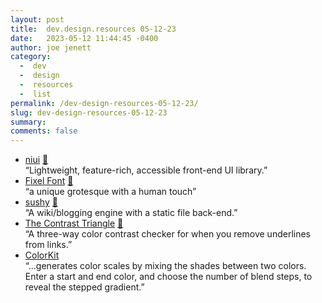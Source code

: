 ```yaml
---
layout: post
title:  dev.design.resources 05-12-23
date:   2023-05-12 11:44:45 -0400
author: joe jenett
category:
  -  dev
  -  design
  -  resources
  -  list
permalink: /dev-design-resources-05-12-23/
slug: dev-design-resources-05-12-23
summary: 
comments: false
---
```

<ul class="links">
	<li><a title="niui" href="https://niui.dev/">niui</a> <a href="https://pinboard.in/u:amjith">📌</a><br>“Lightweight, feature-rich, accessible front-end UI library.”</li>
	<li><a title="Fixel Font" href="https://fixel.macpaw.com/">Fixel Font</a> <a href="https://pinboard.in/u:zero1infinity">📌</a><br>“a unique grotesque with a human touch”</li>
	<li><a title="GitHub - rcarmo/sushy:" href="https://github.com/rcarmo/sushy">sushy</a> <a href="https://pinboard.in/u:tdjones">📌</a><br>“A wiki/blogging engine with a static file back-end.”</li>
	<li><a title="The Contrast Triangle" href="https://contrast-triangle.com/">The Contrast Triangle</a> <a href="https://pinboard.in/u:garrettc">📌</a><br>“A three-way color contrast checker for when you remove underlines from links.”</li>
	<li><a title="ColorKit | Color Blending Tool" href="https://colorkit.io/">ColorKit</a><br>“...generates color scales by mixing the shades between two colors. Enter a start and end color, and choose the number of blend steps, to reveal the stepped gradient.”</li>
</ul>
<a href="https://brid.gy/publish/mastodon"></a>